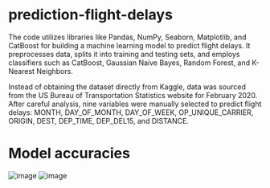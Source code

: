 # prediction-flight-delays
 The code utilizes libraries like Pandas, NumPy, Seaborn, Matplotlib, and CatBoost for building a machine learning model to predict flight delays. It preprocesses data, splits it into training and testing sets, and employs classifiers such as CatBoost, Gaussian Naive Bayes, Random Forest, and K-Nearest Neighbors.


Instead of obtaining the dataset directly from Kaggle, data was sourced from the US Bureau of Transportation Statistics website for February 2020. After careful analysis, nine variables were manually selected to predict flight delays: MONTH, DAY_OF_MONTH, DAY_OF_WEEK, OP_UNIQUE_CARRIER, ORIGIN, DEST, DEP_TIME, DEP_DEL15, and DISTANCE.

# Model accuracies

![image](https://github.com/sashank1079/prediction-flight-delays/assets/122720872/a86a9ac3-4f44-4fda-9250-4dcae5b646ab)
![image](https://github.com/sashank1079/prediction-flight-delays/assets/122720872/b5229ecd-a916-47ac-ad19-729dccf962ad)

